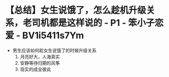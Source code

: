 # 【总结】女生说饿了，怎么趁机升级关系，老司机都是这样说的 - P1 - 笨小子恋爱 - BV1i5411s7Ym

-   男生应该如何趁女生说饿了的时候升级关系
    1.  月亮好大，人海真实
    2.  安静等待归期的风筝
    3.  现实的成全彼此